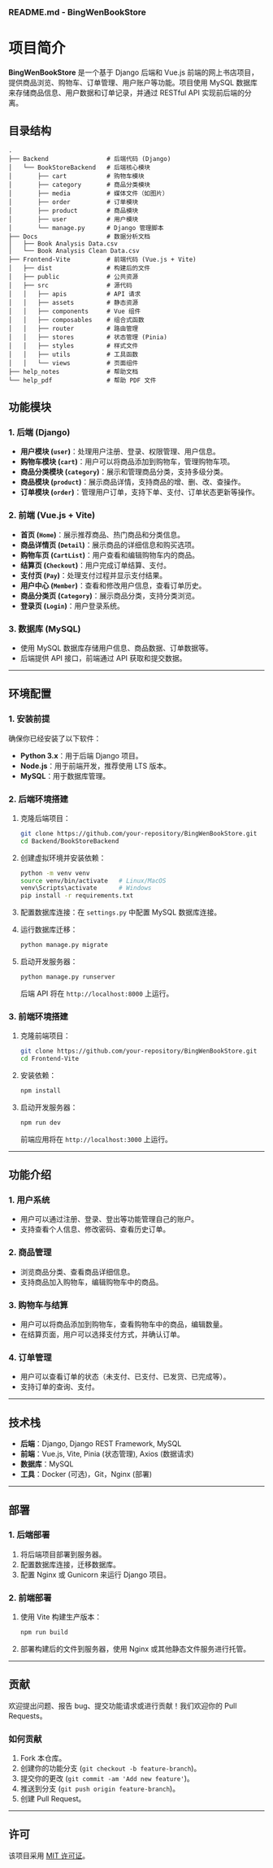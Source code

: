 ### README.md - **BingWenBookStore**

# 项目简介

**BingWenBookStore** 是一个基于 Django 后端和 Vue.js 前端的网上书店项目，提供商品浏览、购物车、订单管理、用户账户等功能。项目使用 MySQL 数据库来存储商品信息、用户数据和订单记录，并通过 RESTful API 实现前后端的分离。

## 目录结构

```plaintext
.
├── Backend                # 后端代码 (Django)
│   └── BookStoreBackend   # 后端核心模块
│       ├── cart           # 购物车模块
│       ├── category       # 商品分类模块
│       ├── media          # 媒体文件（如图片）
│       ├── order          # 订单模块
│       ├── product        # 商品模块
│       ├── user           # 用户模块
│       └── manage.py      # Django 管理脚本
├── Docs                   # 数据分析文档
│   ├── Book Analysis Data.csv
│   └── Book Analysis Clean Data.csv
├── Frontend-Vite          # 前端代码 (Vue.js + Vite)
│   ├── dist               # 构建后的文件
│   ├── public             # 公共资源
│   ├── src                # 源代码
│   │   ├── apis           # API 请求
│   │   ├── assets         # 静态资源
│   │   ├── components     # Vue 组件
│   │   ├── composables    # 组合式函数
│   │   ├── router         # 路由管理
│   │   ├── stores         # 状态管理 (Pinia)
│   │   ├── styles         # 样式文件
│   │   ├── utils          # 工具函数
│   │   └── views          # 页面组件
├── help_notes             # 帮助文档
└── help_pdf               # 帮助 PDF 文件
```

## 功能模块

### 1. **后端 (Django)**

- **用户模块 (`user`)**：处理用户注册、登录、权限管理、用户信息。
- **购物车模块 (`cart`)**：用户可以将商品添加到购物车，管理购物车项。
- **商品分类模块 (`category`)**：展示和管理商品分类，支持多级分类。
- **商品模块 (`product`)**：展示商品详情，支持商品的增、删、改、查操作。
- **订单模块 (`order`)**：管理用户订单，支持下单、支付、订单状态更新等操作。

### 2. **前端 (Vue.js + Vite)**

- **首页 (`Home`)**：展示推荐商品、热门商品和分类信息。
- **商品详情页 (`Detail`)**：展示商品的详细信息和购买选项。
- **购物车页 (`CartList`)**：用户查看和编辑购物车内的商品。
- **结算页 (`Checkout`)**：用户完成订单结算、支付。
- **支付页 (`Pay`)**：处理支付过程并显示支付结果。
- **用户中心 (`Member`)**：查看和修改用户信息，查看订单历史。
- **商品分类页 (`Category`)**：展示商品分类，支持分类浏览。
- **登录页 (`Login`)**：用户登录系统。

### 3. **数据库 (MySQL)**

- 使用 MySQL 数据库存储用户信息、商品数据、订单数据等。
- 后端提供 API 接口，前端通过 API 获取和提交数据。

---

## 环境配置

### 1. **安装前提**

确保你已经安装了以下软件：

- **Python 3.x**：用于后端 Django 项目。
- **Node.js**：用于前端开发，推荐使用 LTS 版本。
- **MySQL**：用于数据库管理。

### 2. **后端环境搭建**

1. 克隆后端项目：

   ```bash
   git clone https://github.com/your-repository/BingWenBookStore.git
   cd Backend/BookStoreBackend
   ```

2. 创建虚拟环境并安装依赖：

   ```bash
   python -m venv venv
   source venv/bin/activate   # Linux/MacOS
   venv\Scripts\activate      # Windows
   pip install -r requirements.txt
   ```

3. 配置数据库连接：在 `settings.py` 中配置 MySQL 数据库连接。

4. 运行数据库迁移：

   ```bash
   python manage.py migrate
   ```

5. 启动开发服务器：

   ```bash
   python manage.py runserver
   ```

   后端 API 将在 `http://localhost:8000` 上运行。

### 3. **前端环境搭建**

1. 克隆前端项目：

   ```bash
   git clone https://github.com/your-repository/BingWenBookStore.git
   cd Frontend-Vite
   ```

2. 安装依赖：

   ```bash
   npm install
   ```

3. 启动开发服务器：

   ```bash
   npm run dev
   ```

   前端应用将在 `http://localhost:3000` 上运行。

---

## 功能介绍

### 1. **用户系统**

- 用户可以通过注册、登录、登出等功能管理自己的账户。
- 支持查看个人信息、修改密码、查看历史订单。

### 2. **商品管理**

- 浏览商品分类、查看商品详细信息。
- 支持商品加入购物车，编辑购物车中的商品。

### 3. **购物车与结算**

- 用户可以将商品添加到购物车，查看购物车中的商品，编辑数量。
- 在结算页面，用户可以选择支付方式，并确认订单。

### 4. **订单管理**

- 用户可以查看订单的状态（未支付、已支付、已发货、已完成等）。
- 支持订单的查询、支付。

---

## 技术栈

- **后端**：Django, Django REST Framework, MySQL
- **前端**：Vue.js, Vite, Pinia (状态管理), Axios (数据请求)
- **数据库**：MySQL
- **工具**：Docker (可选)，Git，Nginx (部署)

---

## 部署

### 1. **后端部署**

1. 将后端项目部署到服务器。
2. 配置数据库连接，迁移数据库。
3. 配置 Nginx 或 Gunicorn 来运行 Django 项目。

### 2. **前端部署**

1. 使用 Vite 构建生产版本：

   ```bash
   npm run build
   ```

2. 部署构建后的文件到服务器，使用 Nginx 或其他静态文件服务进行托管。

---

## 贡献

欢迎提出问题、报告 bug、提交功能请求或进行贡献！我们欢迎你的 Pull Requests。

### 如何贡献

1. Fork 本仓库。
2. 创建你的功能分支 (`git checkout -b feature-branch`)。
3. 提交你的更改 (`git commit -am 'Add new feature'`)。
4. 推送到分支 (`git push origin feature-branch`)。
5. 创建 Pull Request。

---

## 许可

该项目采用 [MIT 许可证](LICENSE)。
